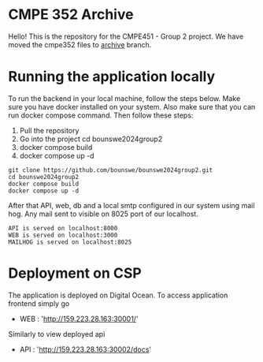 # CMPE 352 Archive
Hello!
This is the repository for the CMPE451 - Group 2 project. We have moved the cmpe352 files to [archive](https://github.com/bounswe/bounswe2024group2/tree/archive-352) branch.

# Running the application locally


To run the backend in your local machine, follow the steps below. Make sure you have docker installed on your system. Also make sure that you can run docker compose command. Then follow these steps:

1. Pull the repository
2. Go into the project cd bounswe2024group2
3. docker compose build 
4. docker compose up -d

```
git clone https://github.com/bounswe/bounswe2024group2.git
cd bounswe2024group2
docker compose build
docker compose up -d
```

After that API, web, db and a local smtp configured in our system using mail hog. Any mail sent to visible 
on 8025 port of our localhost.

```
API is served on localhost:8000
WEB is served on localhost:3000
MAILHOG is served on localhost:8025
```
    
# Deployment on CSP

The application is deployed on Digital Ocean. To access application frontend simply go 

- WEB : 'http://159.223.28.163:30001/'

Similarly to view deployed api 
- API : 'http://159.223.28.163:30002/docs'

